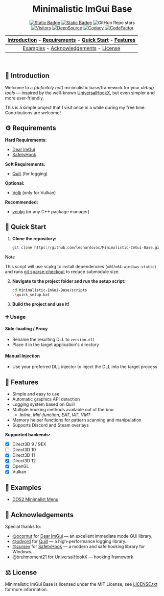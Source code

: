 <div align="center">
<h1> Minimalistic ImGui Base </h1>
<div>
<a href="https://en.wikipedia.org/wiki/C++23"><img src="https://img.shields.io/badge/Language-C%2B%2B23-f44c7c?style=flat-square" alt="Static Badge"></a>
<a href="https://github.com/leonardovac/Minimalistic-ImGui-Base/blob/main/LICENSE.txt"><img src="https://img.shields.io/badge/License-MIT-blue?style=flat-square" alt="Static Badge"></a>
<img alt="GitHub Repo stars" src="https://img.shields.io/github/stars/leonardovac/Minimalistic-ImGui-Base">
</div>
<div>
<a href="https://visitorbadge.io/status?path=https%3A%2F%2Fgithub.com%2Fleonardovac%2FMinimalistic-ImGui-Base">
<img src="https://api.visitorbadge.io/api/visitors?path=https%3A%2F%2Fgithub.com%2Fleonardovac%2FMinimalistic-ImGui-Base&label=Repo.%20Visits&countColor=%23ba68c8&style=flat-square" alt="Visitors"></a>
<a href="https://app.deepsource.com/gh/leonardovac/Minimalistic-ImGui-Base/"><img alt="DeepSource" title="DeepSource" src="https://app.deepsource.com/gh/leonardovac/Minimalistic-ImGui-Base.svg/?label=active+issues&show_trend=false&token=VEY-dCFd7Zvez753JFNRKMHy"/></a>
<a href="https://app.codacy.com/gh/leonardovac/Minimalistic-ImGui-Base/dashboard?utm_source=gh&utm_medium=referral&utm_content=&utm_campaign=Badge_grade"><img alt="Codacy" title="Codacy" src="https://img.shields.io/codacy/grade/60d23119442344d7913494bbfbdc31f7?logo=codacy&style=flat-square"/></a>
<a href="https://www.codefactor.io/repository/github/leonardovac/Minimalistic-imgui-base"><img alt="CodeFactor" title="CodeFactor" src="https://img.shields.io/codefactor/grade/github/leonardovac/Minimalistic-imgui-base?logo=codefactor&style=flat-square"/></a>
</div>

| [Introduction](#-introduction) - [Requirements](#-requirements) - [Quick Start](#-quick-start) - [Features](#-features) |
| :----------------------------------------------------------: |
| [Examples](#-examples) - [Acknowledgements](#-acknowledgements) - [License](#-license) |
</div>
<br>

## 🌱 Introduction

Welcome to a *(definitely not)* minimalistic base/framework for your *debug tools* — inspired by the well-known [UniversalHookX](https://github.com/bruhmoment21/UniversalHookX), but even simpler and more user-friendly.

This is a simple project that I visit once in a while during my free time. Contributions are welcome!

## ⚙️ Requirements

**Hard Requirements:** 

- [Dear ImGui](https://github.com/ocornut/imgui)  
- [SafetyHook](https://github.com/cursey/safetyhook)

**Soft Requirements:**

- [Quill](https://github.com/odygrd/quill) (for logging)

**Optional:**  

- [Volk](https://github.com/zeux/volk) (only for Vulkan)

**Recommended:**  

- [vcpkg](https://vcpkg.io/en/) (or any C++ package manager)

## 🚀 Quick Start

1. **Clone the repository:**
    ```bash
    git clone https://github.com/leonardovac/Minimalistic-ImGui-Base.git
    ```
>[!NOTE]   
>This script will use vcpkg to install dependencies (`x86`/`x64-windows-static`) and runs [git sparse-checkout](https://git-scm.com/docs/git-sparse-checkout) to reduce submodule size.
2. **Navigate to the project folder and run the setup script:**
    ```bash 
    cd Minimalistic-ImGui-Base/scripts
    .\quick_setup.bat
    ```

3. **Build the project and use it!**

### ➕ Usage

#### Side-loading / Proxy

- Rename the resulting DLL to `version.dll`
- Place it in the target application's directory

#### Manual Injection

- Use your preferred DLL injector to inject the DLL into the target process

## 🎯 Features

- Simple and easy to use
- Automatic graphics API detection
- Logging system based on Quill
- Multiple hooking methods available out of the box:
  - *Inline*, *Mid-function*, *EAT*, *IAT*, *VMT*
- Memory helper functions for pattern scanning and manipulation
- Supports Discord and Steam overlays

**Supported backends:**

- [X] Direct3D 9 / 9EX
- [ ] Direct3D 10
- [X] Direct3D 11
- [X] Direct3D 12
- [X] OpenGL
- [X] Vulkan

## 📂 Examples

- [DOS2 Minimalist Menu](https://github.com/leonardovac/DOS2-Minimalist-Menu)

## 🐐 Acknowledgements

Special thanks to:

- [@ocornut](https://github.com/ocornut) for [Dear ImGui](https://github.com/ocornut/imgui) — an excellent immediate mode GUI library.  
- [@odygrd](https://github.com/odygrd) for [Quill](https://github.com/odygrd/quill) — a high-performance logging library.  
- [@cursey](https://github.com/cursey) for [SafetyHook](https://github.com/cursey/safetyhook) — a modern and safe hooking library for Windows.  
- [@bruhmoment21](https://github.com/bruhmoment21) for [UniversalHookX](https://github.com/bruhmoment21/UniversalHookX) — hooking framework.  
    
## ⚖ License

Minimalistic ImGui Base is licensed under the MIT License, see [LICENSE.txt](https://github.com/leonardovac/Minimalistic-ImGui-Base/blob/main/LICENSE.txt) for more information.